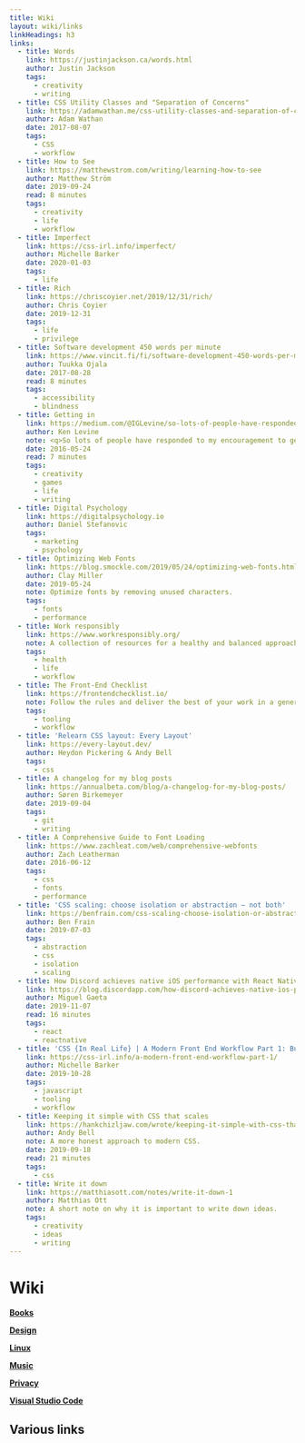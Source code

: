 ```yaml
---
title: Wiki
layout: wiki/links
linkHeadings: h3
links:
  - title: Words
    link: https://justinjackson.ca/words.html
    author: Justin Jackson
    tags:
      - creativity
      - writing
  - title: CSS Utility Classes and "Separation of Concerns"
    link: https://adamwathan.me/css-utility-classes-and-separation-of-concerns/
    author: Adam Wathan
    date: 2017-08-07
    tags:
      - CSS
      - workflow
  - title: How to See
    link: https://matthewstrom.com/writing/learning-how-to-see
    author: Matthew Ström
    date: 2019-09-24
    read: 8 minutes
    tags:
      - creativity
      - life
      - workflow
  - title: Imperfect
    link: https://css-irl.info/imperfect/
    author: Michelle Barker
    date: 2020-01-03
    tags:
      - life
  - title: Rich
    link: https://chriscoyier.net/2019/12/31/rich/
    author: Chris Coyier
    date: 2019-12-31
    tags:
      - life
      - privilege
  - title: Software development 450 words per minute
    link: https://www.vincit.fi/fi/software-development-450-words-per-minute/
    author: Tuukka Ojala
    date: 2017-08-28
    read: 8 minutes
    tags:
      - accessibility
      - blindness
  - title: Getting in
    link: https://medium.com/@IGLevine/so-lots-of-people-have-responded-to-my-encouragement-to-get-into-the-industry-asking-how-do-i-get-e2d0cd738733#.kyqgwwfsa
    author: Ken Levine
    note: <q>So lots of people have responded to my encouragement to get into the industry, asking, how do I get in?</q> <cite>– Ken Levine</cite>
    date: 2016-05-24
    read: 7 minutes
    tags:
      - creativity
      - games
      - life
      - writing
  - title: Digital Psychology
    link: https://digitalpsychology.io
    author: Daniel Stefanovic
    tags:
      - marketing
      - psychology
  - title: Optimizing Web Fonts
    link: https://blog.smockle.com/2019/05/24/optimizing-web-fonts.html
    author: Clay Miller
    date: 2019-05-24
    note: Optimize fonts by removing unused characters.
    tags:
      - fonts
      - performance
  - title: Work responsibly
    link: https://www.workresponsibly.org/
    note: A collection of resources for a healthy and balanced approach to work.
    tags:
      - health
      - life
      - workflow
  - title: The Front-End Checklist
    link: https://frontendchecklist.io/
    note: Follow the rules and deliver the best of your work in a generated report.
    tags:
      - tooling
      - workflow
  - title: 'Relearn CSS layout: Every Layout'
    link: https://every-layout.dev/
    author: Heydon Pickering & Andy Bell
    tags:
      - css
  - title: A changelog for my blog posts
    link: https://annualbeta.com/blog/a-changelog-for-my-blog-posts/
    author: Søren Birkemeyer
    date: 2019-09-04
    tags:
      - git
      - writing
  - title: A Comprehensive Guide to Font Loading
    link: https://www.zachleat.com/web/comprehensive-webfonts
    author: Zach Leatherman
    date: 2016-06-12
    tags:
      - css
      - fonts
      - performance
  - title: 'CSS scaling: choose isolation or abstraction – not both'
    link: https://benfrain.com/css-scaling-choose-isolation-or-abstraction-not-both/
    author: Ben Frain
    date: 2019-07-03
    tags:
      - abstraction
      - css
      - isolation
      - scaling
  - title: How Discord achieves native iOS performance with React Native
    link: https://blog.discordapp.com/how-discord-achieves-native-ios-performance-with-react-native-390c84dcd502
    author: Miguel Gaeta
    date: 2019-11-07
    read: 16 minutes
    tags:
      - react
      - reactnative
  - title: 'CSS {In Real Life} | A Modern Front End Workflow Part 1: Building a Project Starter with NPM Script'
    link: https://css-irl.info/a-modern-front-end-workflow-part-1/
    author: Michelle Barker
    date: 2019-10-28
    tags:
      - javascript
      - tooling
      - workflow
  - title: Keeping it simple with CSS that scales
    link: https://hankchizljaw.com/wrote/keeping-it-simple-with-css-that-scales/
    author: Andy Bell
    note: A more honest approach to modern CSS.
    date: 2019-09-18
    read: 21 minutes
    tags:
      - css
  - title: Write it down
    link: https://matthiasott.com/notes/write-it-down-1
    author: Matthias Ott
    note: A short note on why it is important to write down ideas.
    tags:
      - creativity
      - ideas
      - writing
---
```


# Wiki

**[Books](/wiki/books)**

**[Design](/wiki/design)**

**[Linux](/wiki/linux)**

**[Music](/wiki/music)**

**[Privacy](/wiki/privacy)**

**[Visual Studio Code](/wiki/vscode)**

## Various links

